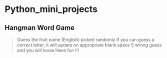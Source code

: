 # Python_mini_projects

## Hangman Word Game
> Guess the fruit name (English) picked randomly 
> If you can guess a correct letter, it will update on appropriate blank space
> 5 wrong guess and you will loose
> Have fun !!!
